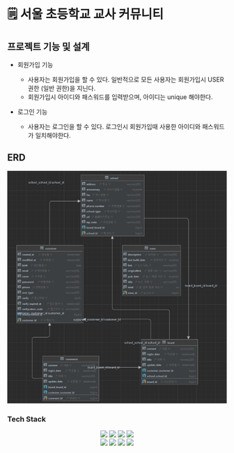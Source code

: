 # 🗒 서울 초등학교 교사 커뮤니티

## 프로젝트 기능 및 설계
- 회원가입 기능
  - 사용자는 회원가입을 할 수 있다. 일반적으로 모든 사용자는 회원가입시 USER 권한 (일반 권한)을 지닌다. 
  - 회원가입시 아이디와 패스워드를 입력받으며, 아이디는 unique 해야한다. 

- 로그인 기능
  - 사용자는 로그인을 할 수 있다. 로그인시 회원가입때 사용한 아이디와 패스워드가 일치해야한다.

## ERD 
![ERD](docs/img/erd.png)

### Tech Stack
<div align=center> 
  <img src="https://img.shields.io/badge/java-007396?style=for-the-badge&logo=java&logoColor=white"> 
  <img src="https://img.shields.io/badge/spring-6DB33F?style=for-the-badge&logo=spring&logoColor=white"> 
  <img src="https://img.shields.io/badge/mysql-4479A1?style=for-the-badge&logo=mysql&logoColor=white"> 
  <img src="https://img.shields.io/badge/amazonaws-232F3E?style=for-the-badge&logo=amazonaws&logoColor=white">
  <br>
  <img src="https://img.shields.io/badge/github-181717?style=for-the-badge&logo=github&logoColor=white">
  <img src="https://img.shields.io/badge/linux-FCC624?style=for-the-badge&logo=linux&logoColor=black">
  <img src="https://img.shields.io/badge/apache tomcat-F8DC75?style=for-the-badge&logo=apachetomcat&logoColor=white">
  <img src="https://img.shields.io/badge/gradle-02303A?style=for-the-badge&logo=gradle&logoColor=white">

</div>

